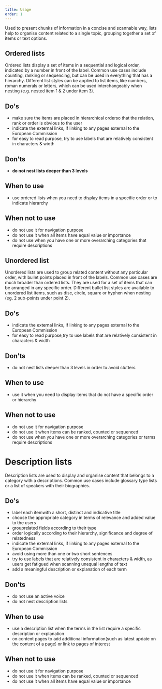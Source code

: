 ```yaml
---
title: Usage
order: 1
---
```

Used to present chunks of information in a concise and scannable way, lists help to organise content related to a single topic, grouping together a set of items or text options.

## Ordered lists

Ordered lists display a set of items in a sequential and logical order, indicated by a number in front of the label. Common use cases include counting, ranking or sequencing, but can be used in everything that has a hierarchy. Different list styles can be applied to list items, like numbers, roman numerals or letters, which can be used interchangeably when nesting (e.g. nested item 1 & 2 under item 3).

## Do's

- make sure the items are placed in hierarchical orderso that the relation, rank or order is obvious to the user
- indicate the external links, if linking to any pages external to the European Commission
- for easy to read purpose, try to use labels that are relatively consistent in characters & width

## Don'ts

- **do not nest lists deeper than 3 levels**

## When to use

- use ordered lists when you need to display items in a specific order or to indicate hierarchy

## When not to use

- do not use it for navigation purpose
- do not use it when all items have equal value or importance
- do not use when you have one or more overarching categories that require descriptions

## Unordered list

Unordered lists are used to group related content without any particular order, with bullet points placed in front of the labels. Common use cases are much broader than ordered lists. They are used for a set of items that can be arranged in any specific order. Different bullet list styles are available to unordered list items, such as disc, circle, square or hyphen when nesting (eg. 2 sub-points under point 2).

## Do's

- indicate the external links, if linking to any pages external to the European Commission
- for easy to read purpose,try to use labels that are relatively consistent in characters & width

## Don'ts

- do not nest lists deeper than 3 levels in order to avoid clutters

## When to use

- use it when you need to display items that do not have a specific order or hierarchy

## When not to use

- do not use it for navigation purpose
- do not use it when items can be ranked, counted or sequenced
- do not use when you have one or more overarching categories or terms require descriptions

# Description lists

Description lists are used to display and organise content that belongs to a category with a descriptions. Common use cases include glossary type lists or a list of speakers with their biographies.

## Do's

- label each itemwith a short, distinct and indicative title
- choose the appropriate category in terms of relevance and added value to the users
- grouprelated fields according to their type
- order logically according to their hierarchy, significance and degree of relatedness
- indicate the external links, if linking to any pages external to the European Commission
- avoid using more than one or two short sentences
- try to use labels that are relatively consistent in characters & width, as users get fatigued when scanning unequal lengths of text
- add a meaningful description or explanation of each term

## Don'ts

- do not use an active voice
- do not nest description lists

## When to use

- use a description list when the terms in the list require a specific description or explanation
- on content pages to add additional information(such as latest update on the content of a page) or link to pages of interest

## When not to use

- do not use it for navigation purpose
- do not use it when items can be ranked, counted or sequenced
- do not use it when all items have equal value or importance

